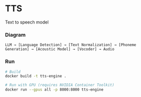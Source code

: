 # TTS
Text to speech model

### Diagram
```
LLM → [Language Detection] → [Text Normalization] → [Phoneme Generation] → [Acoustic Model] → [Vocoder] → Audio
```


### Run
```bash
# Build
docker build -t tts-engine .

# Run with GPU (requires NVIDIA Container Toolkit)
docker run --gpus all -p 8000:8000 tts-engine
```
